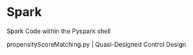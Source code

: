 # Spark
Spark Code within the Pyspark shell

propensityScoreMatching.py | Quasi-Designed Control Design

